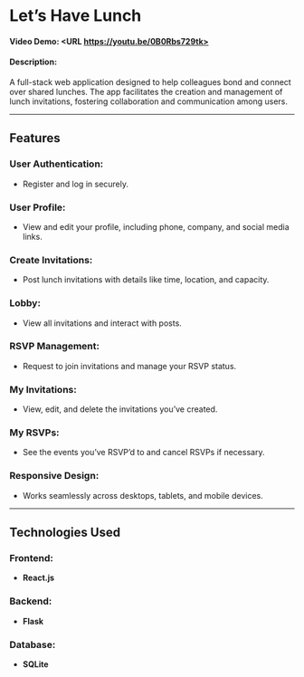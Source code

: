 # Let’s Have Lunch

#### Video Demo:  <URL https://youtu.be/0B0Rbs729tk>

#### Description:
A full-stack web application designed to help colleagues bond and connect over shared lunches. The app facilitates the creation and management of lunch invitations, fostering collaboration and communication among users.

---

## Features

### User Authentication:
- Register and log in securely.

### User Profile:
- View and edit your profile, including phone, company, and social media links.

### Create Invitations:
- Post lunch invitations with details like time, location, and capacity.

### Lobby:
- View all invitations and interact with posts.

### RSVP Management:
- Request to join invitations and manage your RSVP status.

### My Invitations:
- View, edit, and delete the invitations you’ve created.

### My RSVPs:
- See the events you’ve RSVP’d to and cancel RSVPs if necessary.

### Responsive Design:
- Works seamlessly across desktops, tablets, and mobile devices.

---

## Technologies Used

### Frontend:
- **React.js**

### Backend:
- **Flask**

### Database:
- **SQLite**
